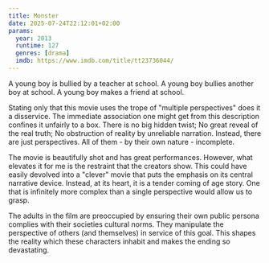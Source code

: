 ```yaml
---
title: Monster
date: 2025-07-24T22:12:01+02:00
params:
  year: 2013
  runtime: 127
  genres: [drama]
  imdb: https://www.imdb.com/title/tt23736044/
---
```


A young boy is bullied by a teacher at school.
A young boy bullies another boy at school.
A young boy makes a friend at school.

Stating only that this movie uses the trope of "multiple perspectives" does it a disservice.
The immediate association one might get from this description confines it unfairly to a box.
There is no big hidden twist; No great reveal of the real truth; No obstruction of reality by unreliable narration.
Instead, there are just perspectives.
All of them - by their own nature - incomplete.

The movie is beautifully shot and has great performances.
However, what elevates it for me is the restraint that the creators show.
This could have easily devolved into a "clever" movie that puts the emphasis on its central narrative device.
Instead, at its heart, it is a tender coming of age story.
One that is infinitely more complex than a single perspective would allow us to grasp.

The adults in the film are preoccupied by ensuring their own public persona complies with their societies cultural norms.
They manipulate the perspective of others (and themselves) in service of this goal.
This shapes the reality which these characters inhabit and makes the ending so devastating.
